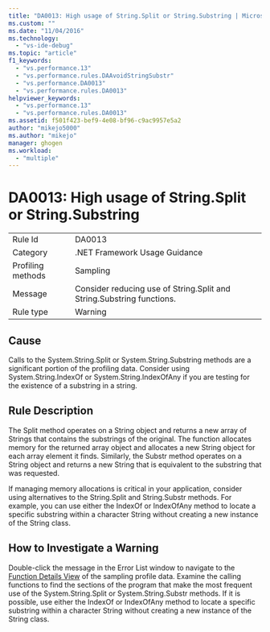 ```yaml
---
title: "DA0013: High usage of String.Split or String.Substring | Microsoft Docs"
ms.custom: ""
ms.date: "11/04/2016"
ms.technology: 
  - "vs-ide-debug"
ms.topic: "article"
f1_keywords: 
  - "vs.performance.13"
  - "vs.performance.rules.DAAvoidStringSubstr"
  - "vs.performance.DA0013"
  - "vs.performance.rules.DA0013"
helpviewer_keywords: 
  - "vs.performance.13"
  - "vs.performance.rules.DA0013"
ms.assetid: f501f423-bef9-4e08-bf96-c9ac9957e5a2
author: "mikejo5000"
ms.author: "mikejo"
manager: ghogen
ms.workload: 
  - "multiple"
---
```

# DA0013: High usage of String.Split or String.Substring
|||  
|-|-|  
|Rule Id|DA0013|  
|Category|.NET Framework Usage Guidance|  
|Profiling methods|Sampling|  
|Message|Consider reducing use of String.Split and String.Substring functions.|  
|Rule type|Warning|  
  
## Cause  
 Calls to the System.String.Split or System.String.Substring methods are a significant portion of the profiling data. Consider using System.String.IndexOf or System.String.IndexOfAny if you are testing for the existence of a substring in a string.  
  
## Rule Description  
 The Split method operates on a String object and returns a new array of Strings that contains the substrings of the original. The function allocates memory for the returned array object and allocates a new String object for each array element it finds. Similarly, the Substr method operates on a String object and returns a new String that is equivalent to the substring that was requested.  
  
 If managing memory allocations is critical in your application, consider using alternatives to the String.Split and String.Substr methods. For example, you can use either the IndexOf or IndexOfAny method to locate a specific substring within a character String without creating a new instance of the String class.  
  
## How to Investigate a Warning  
 Double-click the message in the Error List window to navigate to the [Function Details View](../profiling/function-details-view.md) of the sampling profile data. Examine the calling functions to find the sections of the program that make the most frequent use of the System.String.Split or System.String.Substr methods. If it is possible, use either the IndexOf or IndexOfAny method to locate a specific substring within a character String without creating a new instance of the String class.